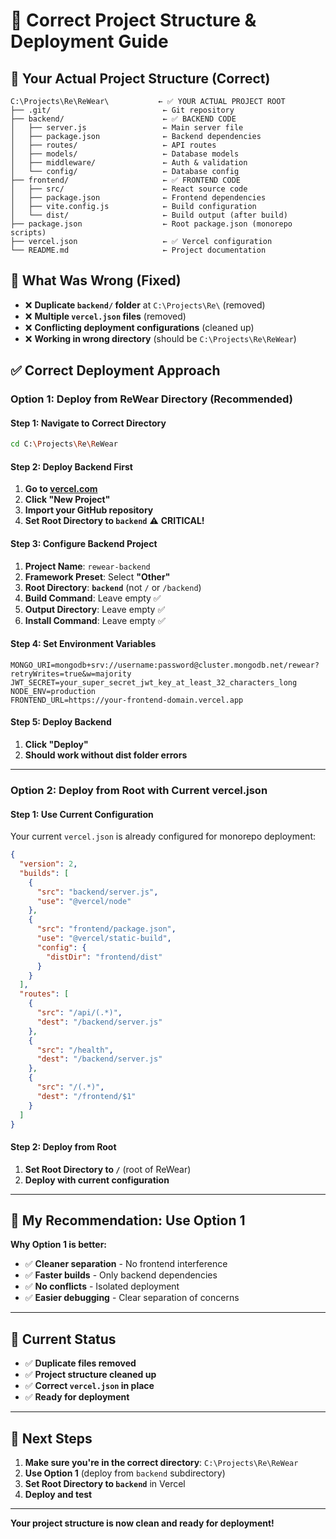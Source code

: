 # 🎯 Correct Project Structure & Deployment Guide

## 📁 **Your Actual Project Structure (Correct)**

```
C:\Projects\Re\ReWear\           ← ✅ YOUR ACTUAL PROJECT ROOT
├── .git/                         ← Git repository
├── backend/                      ← ✅ BACKEND CODE
│   ├── server.js                 ← Main server file
│   ├── package.json              ← Backend dependencies
│   ├── routes/                   ← API routes
│   ├── models/                   ← Database models
│   ├── middleware/               ← Auth & validation
│   └── config/                   ← Database config
├── frontend/                     ← ✅ FRONTEND CODE
│   ├── src/                      ← React source code
│   ├── package.json              ← Frontend dependencies
│   ├── vite.config.js            ← Build configuration
│   └── dist/                     ← Build output (after build)
├── package.json                  ← Root package.json (monorepo scripts)
├── vercel.json                   ← ✅ Vercel configuration
└── README.md                     ← Project documentation
```

## 🚨 **What Was Wrong (Fixed)**

- ❌ **Duplicate `backend/` folder** at `C:\Projects\Re\` (removed)
- ❌ **Multiple `vercel.json` files** (removed)
- ❌ **Conflicting deployment configurations** (cleaned up)
- ❌ **Working in wrong directory** (should be `C:\Projects\Re\ReWear`)

## ✅ **Correct Deployment Approach**

### **Option 1: Deploy from ReWear Directory (Recommended)**

#### **Step 1: Navigate to Correct Directory**
```bash
cd C:\Projects\Re\ReWear
```

#### **Step 2: Deploy Backend First**
1. **Go to [vercel.com](https://vercel.com)**
2. **Click "New Project"**
3. **Import your GitHub repository**
4. **Set Root Directory to `backend`** ⚠️ **CRITICAL!**

#### **Step 3: Configure Backend Project**
1. **Project Name**: `rewear-backend`
2. **Framework Preset**: Select **"Other"**
3. **Root Directory**: **`backend`** (not `/` or `/backend`)
4. **Build Command**: Leave empty ✅
5. **Output Directory**: Leave empty ✅
6. **Install Command**: Leave empty ✅

#### **Step 4: Set Environment Variables**
```
MONGO_URI=mongodb+srv://username:password@cluster.mongodb.net/rewear?retryWrites=true&w=majority
JWT_SECRET=your_super_secret_jwt_key_at_least_32_characters_long
NODE_ENV=production
FRONTEND_URL=https://your-frontend-domain.vercel.app
```

#### **Step 5: Deploy Backend**
1. **Click "Deploy"**
2. **Should work without dist folder errors**

---

### **Option 2: Deploy from Root with Current vercel.json**

#### **Step 1: Use Current Configuration**
Your current `vercel.json` is already configured for monorepo deployment:

```json
{
  "version": 2,
  "builds": [
    {
      "src": "backend/server.js",
      "use": "@vercel/node"
    },
    {
      "src": "frontend/package.json",
      "use": "@vercel/static-build",
      "config": {
        "distDir": "frontend/dist"
      }
    }
  ],
  "routes": [
    {
      "src": "/api/(.*)",
      "dest": "/backend/server.js"
    },
    {
      "src": "/health",
      "dest": "/backend/server.js"
    },
    {
      "src": "/(.*)",
      "dest": "/frontend/$1"
    }
  ]
}
```

#### **Step 2: Deploy from Root**
1. **Set Root Directory to `/`** (root of ReWear)
2. **Deploy with current configuration**

---

## 🎯 **My Recommendation: Use Option 1**

**Why Option 1 is better:**
- ✅ **Cleaner separation** - No frontend interference
- ✅ **Faster builds** - Only backend dependencies
- ✅ **No conflicts** - Isolated deployment
- ✅ **Easier debugging** - Clear separation of concerns

---

## 🔧 **Current Status**

- ✅ **Duplicate files removed**
- ✅ **Project structure cleaned up**
- ✅ **Correct `vercel.json` in place**
- ✅ **Ready for deployment**

---

## 🚀 **Next Steps**

1. **Make sure you're in the correct directory**: `C:\Projects\Re\ReWear`
2. **Use Option 1** (deploy from `backend` subdirectory)
3. **Set Root Directory to `backend`** in Vercel
4. **Deploy and test**

---

**Your project structure is now clean and ready for deployment!**
